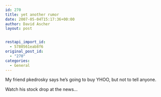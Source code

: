```yaml
---
id: 270
title: yet another rumor
date: 2007-05-04T15:17:36+00:00
author: David Ascher
layout: post


restapi_import_id:
  - 5780561eab8f6
original_post_id:
  - "270"
categories:
  - General
---
```

My friend pkedrosky says he&#8217;s going to buy YHOO, but not to tell anyone.

Watch his stock drop at the news&#8230;